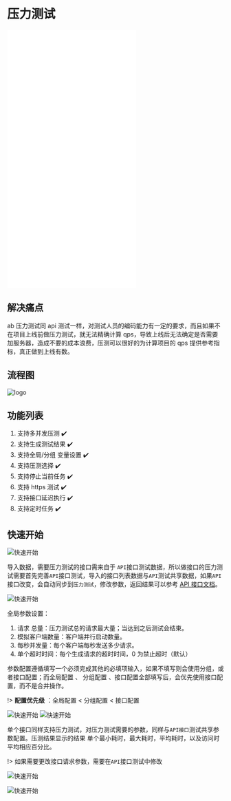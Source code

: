 # 压力测试

<iframe src="//player.bilibili.com/player.html?aid=976602317&bvid=BV1i44y1e74h&cid=437420996&page=1" scrolling="no" border="0" frameborder="no" framespacing="0" framespacing="0"  height="600"  style=”width: 100%;height: 500px; max-width: 100%;align:center;padding:20px 0;” > </iframe>

## 解决痛点

ab 压力测试同 api 测试一样，对测试人员的编码能力有一定的要求，而且如果不在项目上线前做压力测试，就无法精确计算 qps，导致上线后无法确定是否需要加服务器，造成不要的成本浪费，压测可以很好的为计算项目的 qps 提供参考指标，真正做到上线有数。

## 流程图

![logo](../img/ab.png)

## 功能列表

1.  支持多并发压测 :heavy_check_mark:
2.  支持生成测试结果 :heavy_check_mark:
3.  支持全局/分组 变量设置 :heavy_check_mark:
4.  支持压测选择 :heavy_check_mark:
5.  支持停止当前任务 :heavy_check_mark:
6.  支持 https 测试 :heavy_check_mark:
7.  支持接口延迟执行 :heavy_check_mark:
8.  支持定时任务 :heavy_check_mark:

## 快速开始

![快速开始](../img/ab/ab01.jpeg '::etest-col-8')

导入数据，需要压力测试的接口需来自于 `API`接口测试数据，所以做接口的压力测试需要首先完善`API`接口测试，导入的接口列表数据与`API`测试共享数据，如果`API`接口改变，会自动同步到`压力测试`，修改参数，返回结果可以参考 [API 接口文档](application/api.md)。

![快速开始](../img/ab/ab02.jpeg '::etest-col-8')

全局参数设置：

1. 请求 总量：压力测试总的请求最大量；当达到之后测试会结束。
2. 模拟客户端数量：客户端并行启动数量。
3. 每秒并发量：每个客户端每秒发送多少请求。
4. 单个超时时间：每个生成请求的超时时间，0 为禁止超时（默认）

参数配置遵循填写一个必须完成其他的必填项输入，如果不填写则会使用分组，或者接口配置；而全局配置 、 分组配置 、接口配置全部填写后，会优先使用接口配置，而不是合并操作。

!> **配置优先级** ：全局配置 < 分组配置 < 接口配置

![快速开始](../img/ab/ab04.jpeg '::etest-col-8')
![快速开始](../img/ab/ab06.png '::etest-col-8')

单个接口同样支持压力测试，对压力测试需要的参数，同样与`API接口`测试共享参数配置。压测结果显示的结果
单个最小耗时，最大耗时，平均耗时，以及访问时平均相应百分比。

!> 如果需要更改接口请求参数，需要在`API`接口测试中修改

![快速开始](../img/ab/ab05.jpeg '::etest-col-8')

![快速开始](../img/ab/ab07.jpeg '::etest-col-8')
